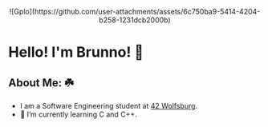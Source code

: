 <p align = center>![Gplo](https://github.com/user-attachments/assets/6c750ba9-5414-4204-b258-1231dcb2000b)</p>

# Hello! I'm Brunno! 👋

<!--
**aguiarsilva/aguiarsilva** is a ✨ _special_ ✨ repository because its `README.md` (this file) appears on your GitHub profile.

Here are some ideas to get you started:

- 🔭 I’m currently working on ...
- 🌱 I’m currently learning ...
- 👯 I’m looking to collaborate on ...
- 🤔 I’m looking for help with ...
- 💬 Ask me about ...
- 📫 How to reach me: ...
- 😄 Pronouns: ...
- ⚡ Fun fact: ...
-->

## About Me: ☘️
- I am a Software Engineering student at [42 Wolfsburg](https://42wolfsburg.de/).
- 🌱 I’m currently learning C and C++.


